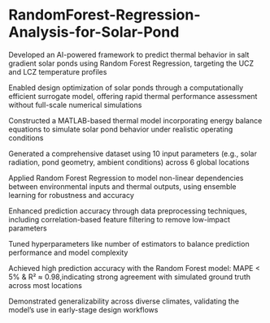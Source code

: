 # RandomForest-Regression-Analysis-for-Solar-Pond
Developed an AI-powered framework to predict thermal behavior in salt gradient solar ponds using Random Forest Regression, targeting the UCZ and LCZ temperature profiles 


Enabled design optimization of solar ponds through a computationally efficient surrogate model, offering rapid thermal performance assessment without full-scale numerical simulations 


Constructed a MATLAB-based thermal model incorporating energy balance equations to simulate solar pond behavior under realistic operating conditions 


Generated a comprehensive dataset using 10 input parameters (e.g., solar radiation, pond geometry, ambient conditions) across 6 global locations 


Applied Random Forest Regression to model non-linear dependencies between environmental inputs and thermal outputs, using ensemble learning for robustness and accuracy 


Enhanced prediction accuracy through data preprocessing techniques, including correlation-based feature filtering to remove low-impact parameters 


Tuned hyperparameters like number of estimators to balance prediction performance and model complexity 


Achieved high prediction accuracy with the Random Forest model:
MAPE < 5% & 
R² ≈ 0.98,indicating strong agreement with simulated ground truth across most locations


Demonstrated generalizability across diverse climates, validating the model’s use in early-stage design workflows
